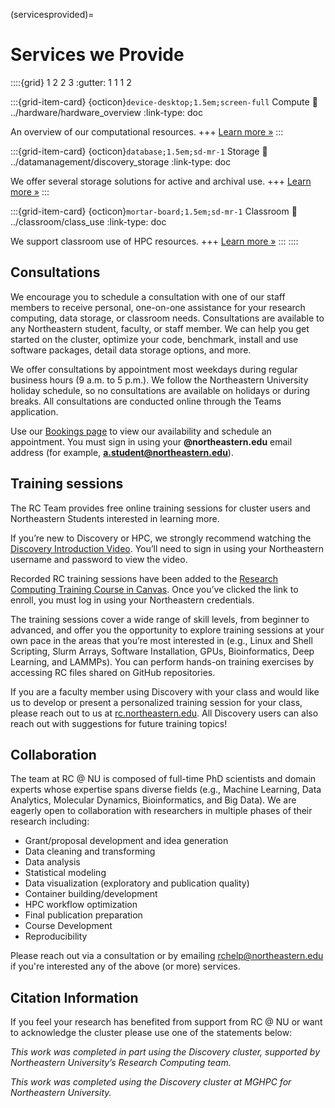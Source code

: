 (servicesprovided)=
# Services we Provide

::::{grid} 1 2 2 3
:gutter: 1 1 1 2

:::{grid-item-card} {octicon}`device-desktop;1.5em;screen-full` Compute
:link: ../hardware/hardware_overview
:link-type: doc

An overview of our computational resources.
+++
[Learn more »](../hardware/hardware_overview)
:::

:::{grid-item-card} {octicon}`database;1.5em;sd-mr-1` Storage
:link: ../datamanagement/discovery_storage
:link-type: doc

We offer several storage solutions for active and archival use.
+++
[Learn more »](../datamanagement/discovery_storage)
:::

:::{grid-item-card} {octicon}`mortar-board;1.5em;sd-mr-1` Classroom
:link: ../classroom/class_use
:link-type: doc

We support classroom use of HPC resources.
+++
[Learn more »](../classroom/class_use)
:::
::::

## Consultations

We encourage you to schedule a consultation with one of our staff members to receive personal, one-on-one assistance for your research computing, data storage, or classroom needs. Consultations are available to any Northeastern student, faculty, or staff member. We can help you get started on the cluster, optimize your code, benchmark, install and use software packages, detail data storage options, and more.

We offer consultations by appointment most weekdays during regular business hours (9 a.m. to 5 p.m.). We follow the Northeastern University holiday schedule, so no consultations are available on holidays or during breaks. All consultations are conducted online through the Teams application.

Use our [Bookings page](https://rc.northeastern.edu/support/consulting/) to view our availability and schedule an appointment. You must sign in using your **@northeastern.edu** email address (for example, **[a.student@northeastern.edu](mailto:a.student@northeastern.edu)**).


## Training sessions

The RC Team provides free online training sessions for cluster users and Northeastern Students interested in learning more.

If you’re new to Discovery or HPC, we strongly recommend watching the [Discovery Introduction Video](https://www.linkedin.com/checkpoint/enterprise/login/74653650?pathWildcard=74653650&application=learning&redirect=https%3A%2F%2Fwww%2Elinkedin%2Ecom%2Flearning%2Fcontent%2F1139340%3Fu%3D74653650).  You’ll need to sign in using your Northeastern username and password to view the video.

Recorded RC training sessions have been added to the [Research Computing Training Course in Canvas](https://northeastern.instructure.com/enroll/LNNCHN). Once you’ve clicked the link to enroll, you must log in using your Northeastern credentials.

The training sessions cover a wide range of skill levels, from beginner to advanced, and offer you the opportunity to explore training sessions at your own pace in the areas that you’re most interested in (e.g., Linux and Shell Scripting, Slurm Arrays, Software Installation, GPUs, Bioinformatics, Deep Learning, and LAMMPs). You can perform hands-on training exercises by accessing RC files shared on GitHub repositories.

If you are a faculty member using Discovery with your class and would like us to develop or present a personalized training session for your class, please reach out to us at [rc.northeastern.edu](https://nam12.safelinks.protection.outlook.com/?url=https%3A%2F%2Frc.northeastern.edu%2F&data=04%7C01%7Ct.ketchem%40NORTHEASTERN.EDU%7C0df6c43eab514b8a96c708da141e534c%7Ca8eec281aaa34daeac9b9a398b9215e7%7C0%7C0%7C637844417724461490%7CUnknown%7CTWFpbGZsb3d8eyJWIjoiMC4wLjAwMDAiLCJQIjoiV2luMzIiLCJBTiI6Ik1haWwiLCJXVCI6Mn0%3D%7C3000&sdata=KAEsJGBJg%2FwhHoPdAb%2B4JkkraL385D4mxEufV9AAi30%3D&reserved=0). All Discovery users can also reach out with suggestions for future training topics!

## Collaboration

The team at RC @ NU is composed of full-time PhD scientists and domain experts whose expertise spans diverse fields (e.g., Machine Learning, Data Analytics, Molecular Dynamics, Bioinformatics, and Big Data). We are eagerly open to collaboration with researchers in multiple phases of their research including:

- Grant/proposal development and idea generation
- Data cleaning and transforming
- Data analysis
- Statistical modeling
- Data visualization (exploratory and publication quality)
- Container building/development
- HPC workflow optimization
- Final publication preparation
- Course Development
- Reproducibility

Please reach out via a consultation or by emailing rchelp@northeastern.edu if you're interested any of the above (or more) services.

## Citation Information

If you feel your research has benefited from support from RC @ NU or want to acknowledge the cluster please use one of the statements below:

*This work was completed in part using the Discovery cluster, supported by Northeastern University’s Research Computing team.*

*This work was completed using the Discovery cluster at MGHPC for Northeastern University.*
